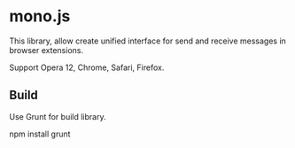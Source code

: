 mono.js
===================


This library, allow create unified interface for send and receive messages in browser extensions.

Support Opera 12, Chrome, Safari, Firefox.


Build
-------------

Use Grunt for build library.

npm install
grunt
